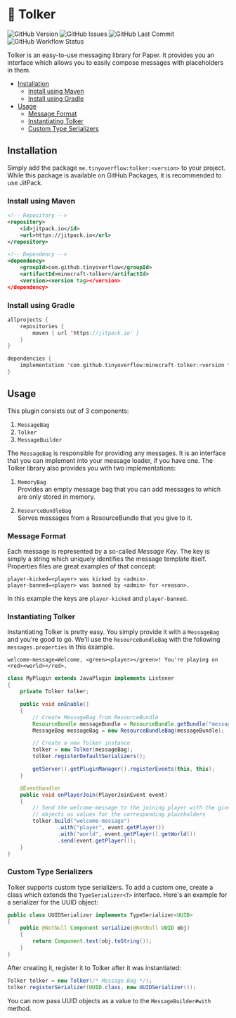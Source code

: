 # 💬 Tolker

![GitHub Version](https://img.shields.io/github/v/tag/tinyoverflow/tolker?style=flat-square&label=version)
![GitHub Issues](https://img.shields.io/github/issues/tinyoverflow/tolker?style=flat-square&label=Issues)
![GitHub Last Commit](https://img.shields.io/github/last-commit/tinyoverflow/tolker/main?style=flat-square&label=last%20commit)
![GitHub Workflow Status](https://img.shields.io/github/actions/workflow/status/tinyoverflow/tolker/maven.yml?style=flat-square&label=build)

Tolker is an easy-to-use messaging library for Paper. It provides you an
interface which allows you to easily compose messages with placeholders in them.

- [Installation](#installation)
  - [Install using Maven](#install-using-maven)
  - [Install using Gradle](#install-using-gradle)
- [Usage](#usage)
  - [Message Format](#message-format)
  - [Instantiating Tolker](#instantiating-tolker)
  - [Custom Type Serializers](#custom-type-serializers)

## Installation

Simply add the package `me.tinyoverflow:tolker:<version>` to your project. While
this package is available on GitHub Packages, it is recommended to use JitPack.

### Install using Maven

```xml
<!-- Repository -->
<repository>
    <id>jitpack.io</id>
    <url>https://jitpack.io</url>
</repository>
```

```xml
<!-- Dependency -->
<dependency>
    <groupId>com.github.tinyoverflow</groupId>
    <artifactId>minecraft-tolker</artifactId>
    <version><version tag></version>
</dependency>
```

### Install using Gradle

```kotlin
allprojects {
    repositories {
        maven { url 'https://jitpack.io' }
    }
}

dependencies {
    implementation 'com.github.tinyoverflow:minecraft-tolker:<version tag>'
}
```

## Usage

This plugin consists out of 3 components:

1. `MessageBag`
2. `Tolker`
3. `MessageBuilder`

The `MessageBag` is responsible for providing any messages. It is an interface
that you can implement into your message loader, if you have one. The Tolker
library also provides you with two implementations:

1. `MemoryBag`  
   Provides an empty message bag that you can add messages to which are only
   stored in memory.

2. `ResourceBundleBag`  
   Serves messages from a ResourceBundle that you give to it.

### Message Format

Each message is represented by a so-called _Message Key_. The key is simply a
string which uniquely identifies the message template itself. Properties files
are great examples of that concept:

```properties
player-kicked=<player> was kicked by <admin>.
player-banned=<player> was banned by <admin> for <reason>.
```

In this example the keys are `player-kicked` and `player-banned`.

### Instantiating Tolker

Instantiating Tolker is pretty easy. You simply provide it with a `MessageBag`
and you're good to go. We'll use the `ResourceBundleBag` with the
following `messages.properties` in this example.

```properties
welcome-message=Welcome, <green><player></green>! You're playing on <red><world></red>.
```

```java
class MyPlugin extends JavaPlugin implements Listener
{
    private Tolker tolker;

    public void onEnable()
    {
        // Create MessageBag from ResourceBundle
        ResourceBundle messageBundle = ResourceBundle.getBundle("messages");
        MessageBag messageBag = new ResourceBundleBag(messageBundle);

        // Create a new Tolker instance
        tolker = new Tolker(messageBag);
        tolker.registerDefaultSerializers();

        getServer().getPluginManager().registerEvents(this, this);
    }

    @EventHandler
    public void onPlayerJoin(PlayerJoinEvent event)
    {
        // Send the welcome-message to the joining player with the given
        // objects as values for the corresponding placeholders
        tolker.build("welcome-message")
                .with("player", event.getPlayer())
                .with("world", event.getPlayer().getWorld())
                .send(event.getPlayer());
    }
}
```

### Custom Type Serializers

Tolker supports custom type serializers. To add a custom one, create a class
which extends the `TypeSerializer<T>` interface. Here's an example for a
serializer for the UUID object:

```java
public class UUIDSerializer implements TypeSerializer<UUID>
{
    public @NotNull Component serialize(@NotNull UUID obj)
    {
        return Component.text(obj.toString());
    }
}
```

After creating it, register it to Tolker after it was instantiated:

```java
Tolker tolker = new Tolker(/* Message Bag */);
tolker.registerSerializer(UUID.class, new UUIDSerializer());
```

You can now pass UUID objects as a value to the `MessageBuilder#with` method.
